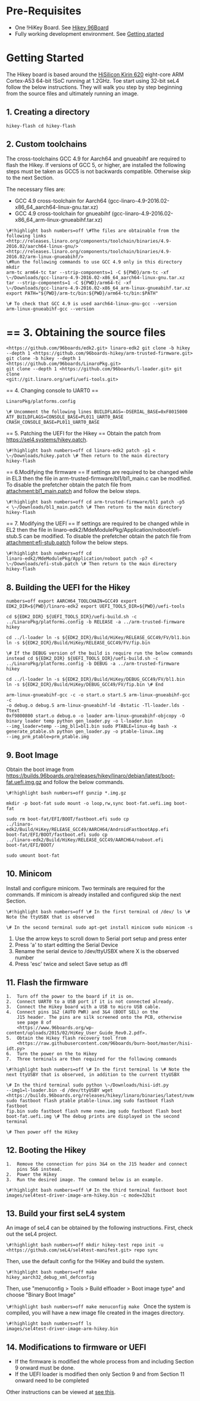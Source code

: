 # Pre-Requisites


- One !HiKey Board. See
        [Hikey 96Board](http://www.96boards.org/products/ce/hikey/)
- Fully working development environment. See
        [Getting started](https://wiki.sel4.systems/Getting%20started)

# Getting Started
 The Hikey board is based around the
[HiSilicon Kirin 620](https://github.com/96boards/documentation/blob/master/hikey/Hi6220V100_Multi-Mode_Application_Processor_Function_Description.pdf) eight-core ARM Cortex-A53 64-bit !SoC running at 1.2GHz.
Toe start using 32-bit seL4 follow the below instructions. They will
walk you step by step beginning from the source files and ultimately
running an image.

## 1. Creating a directory
```\#!highlight bash numbers=off mkdir
hikey-flash cd hikey-flash
```

## 2. Custom toolchains
 The cross-toolchains GCC 4.9 for Aarch64 and
gnueabihf are required to flash the Hikey. If versions of GCC 5, or
higher, are installed the following steps must be taken as GCC5 is not
backwards compatible. Otherwise skip to the next Section.

The necessary files are:

- GCC 4.9 cross-toolchain for
      Aarch64 (gcc-linaro-4.9-2016.02-x86_64_aarch64-linux-gnu.tar.xz)
- GCC 4.9 cross-toolchain for
      gnueabihf (gcc-linaro-4.9-2016.02-x86_64_arm-linux-gnueabihf.tar.xz)
```
\#!highlight bash numbers=off \#The files are obtainable from the
following links
<http://releases.linaro.org/components/toolchain/binaries/4.9-2016.02/aarch64-linux-gnu/>
<http://releases.linaro.org/components/toolchain/binaries/4.9-2016.02/arm-linux-gnueabihf/>
\#Run the following commands to use GCC 4.9 only in this directory mkdir
arm-tc arm64-tc tar --strip-components=1 -C ${PWD}/arm-tc -xf
\~/Downloads/gcc-linaro-4.9-2016.02-x86_64_aarch64-linux-gnu.tar.xz
tar --strip-components=1 -C ${PWD}/arm64-tc -xf
\~/Downloads/gcc-linaro-4.9-2016.02-x86_64_arm-linux-gnueabihf.tar.xz
export PATH="${PWD}/arm-tc/bin:${PWD}/arm64-tc/bin:$PATH"

\# To check that GCC 4.9 is used aarch64-linux-gnu-gcc --version
arm-linux-gnueabihf-gcc --version
```
== 3. Obtaining the source files
==
```\#!highlight bash numbers=off git clone -b hikey --depth 1
<https://github.com/96boards/edk2.git> linaro-edk2 git clone -b hikey
--depth 1 <https://github.com/96boards-hikey/arm-trusted-firmware.git>
git clone -b hikey --depth 1 <https://github.com/96boards/LinaroPkg.git>
git clone --depth 1 <https://github.com/96boards/l-loader.git> git clone
<git://git.linaro.org/uefi/uefi-tools.git>
```
== 4. Changing console to
UART0 ==
```\#!highlight bash numbers=off gedit
LinaroPkg/platforms.config

\# Uncomment the following lines BUILDFLAGS=-DSERIAL_BASE=0xF8015000
ATF_BUILDFLAGS=CONSOLE_BASE=PL011_UART0_BASE
CRASH_CONSOLE_BASE=PL011_UART0_BASE
```
== 5. Patching the UEFI for
the Hikey == Obtain the patch from <https://sel4.systems/hikey.patch>.
```
\#!highlight bash numbers=off cd linaro-edk2 patch -p1 <
\~/Downloads/hikey.patch \# Then return to the main directory
hikey-flash
```
== 6.Modifying the firmware == If settings are required
to be changed while in EL3 then the file in
arm-trusted-firmware/bl1/bl1_main.c can be modified. To disable the
prefetcher obtain the patch file from
[<attachment:bl1_main.patch>](../<attachment:bl1_main.patch>) and follow the below steps.
```
\#!highlight bash numbers=off cd arm-trusted-firmware/bl1 patch -p5
< \~/Downloads/bl1_main.patch \# Then return to the main directory
hikey-flash
```
== 7. Modifying the UEFI == If settings are required to
be changed while in EL2 then the file in
linaro-edk2/MdeModulePkg/Application/noboot/efi-stub.S can be modified.
To disable the prefetcher obtain the patch file from
[<attachment:efi-stub.patch>](../<attachment:efi-stub.patch>) follow the below steps.
```
\#!highlight bash numbers=off cd
linaro-edk2/MdeModulePkg/Application/noboot patch -p7 <
\~/Downloads/efi-stub.patch \# Then return to the main directory
hikey-flash
```

## 8. Building the UEFI for the Hikey
```\#!highlight bash
numbers=off export AARCH64_TOOLCHAIN=GCC49 export
EDK2_DIR=${PWD}/linaro-edk2 export UEFI_TOOLS_DIR=${PWD}/uefi-tools

cd ${EDK2_DIR} ${UEFI_TOOLS_DIR}/uefi-build.sh -c
../LinaroPkg/platforms.config -b RELEASE -a ../arm-trusted-firmware
hikey

cd ../l-loader ln -s ${EDK2_DIR}/Build/HiKey/RELEASE_GCC49/FV/bl1.bin
ln -s ${EDK2_DIR}/Build/HiKey/RELEASE_GCC49/FV/fip.bin

\# If the DEBUG version of the build is require run the below commands
instead cd ${EDK2_DIR} ${UEFI_TOOLS_DIR}/uefi-build.sh -c
../LinaroPkg/platforms.config -b DEBUG -a ../arm-trusted-firmware hikey

cd ../l-loader ln -s ${EDK2_DIR}/Build/HiKey/DEBUG_GCC49/FV/bl1.bin
ln -s ${EDK2_DIR}/Build/HiKey/DEBUG_GCC49/FV/fip.bin \# End

arm-linux-gnueabihf-gcc -c -o start.o start.S arm-linux-gnueabihf-gcc -c
-o debug.o debug.S arm-linux-gnueabihf-ld -Bstatic -Tl-loader.lds -Ttext
0xf9800800 start.o debug.o -o loader arm-linux-gnueabihf-objcopy -O
binary loader temp python gen_loader.py -o l-loader.bin
--img_loader=temp --img_bl1=bl1.bin sudo PTABLE=linux-4g bash -x
generate_ptable.sh python gen_loader.py -o ptable-linux.img
--img_prm_ptable=prm_ptable.img
```

## 9. Boot Image
 Obtain the boot image from
<https://builds.96boards.org/releases/hikey/linaro/debian/latest/boot-fat.uefi.img.gz>
and follow the below commands.
```
\#!highlight bash numbers=off gunzip *.img.gz

mkdir -p boot-fat sudo mount -o loop,rw,sync boot-fat.uefi.img boot-fat

sudo rm boot-fat/EFI/BOOT/fastboot.efi sudo cp
../linaro-edk2/Build/HiKey/RELEASE_GCC49/AARCH64/AndroidFastbootApp.efi
boot-fat/EFI/BOOT/fastboot.efi sudo cp
../linaro-edk2/Build/HiKey/RELEASE_GCC49/AARCH64/noboot.efi
boot-fat/EFI/BOOT/

sudo umount boot-fat
```

## 10. Minicom
 Install and configure minicom. Two terminals are
required for the commands. If minicom is already installed and
configured skip the next Section.
```
\#!highlight bash numbers=off \# In the first terminal cd /dev/ ls \#
Note the ttyUSBX that is observed

\# In the second terminal sudo apt-get install minicom sudo minicom -s
```

  1.  Use the arrow keys to scroll down to Serial port setup and press
      enter
  2.  Press 'a' to start editting the Serial Device
  3.  Rename the serial device to /dev/ttyUSBX where X is the observed
      number
  4.  Press 'esc' twice and select Save setup as dfl

## 11. Flash the firmware


    1.  Turn off the power to the board if it is on.
    2.  Connect UART0 to a USB port if it is not connected already.
    3.  Connect the Hikey board with a USB to micro USB cable.
    4.  Connect pins 1&2 (AUTO PWR) and 3&4 (BOOT SEL) on the
        J15 header. The pins are silk screened onto the PCB, otherwise
        see page 8 of
        <https://www.96boards.org/wp-content/uploads/2015/02/HiKey_User_Guide_Rev0.2.pdf>.
    5.  Obtain the Hikey flash recovery tool from
        <https://raw.githubusercontent.com/96boards/burn-boot/master/hisi-idt.py>
    6.  Turn the power on the to Hikey
    7.  Three terminals are then required for the following commands
```
\#!highlight bash numbers=off \# In the first terminal ls \# Note the
next ttyUSBY that is observed, in addition to the current ttyUSBX

\# In the third terminal sudo python \~/Downloads/hisi-idt.py
--img1=l-loader.bin -d /dev/ttyUSBY wget
<https://builds.96boards.org/releases/hikey/linaro/binaries/latest/nvme.img>
sudo fastboot flash ptable ptable-linux.img sudo fastboot flash fastboot
fip.bin sudo fastboot flash nvme nvme.img sudo fastboot flash boot
boot-fat.uefi.img \# The debug prints are displayed in the second
terminal

\# Then power off the Hikey
```

## 12. Booting the Hikey


    1.  Remove the connection for pins 3&4 on the J15 header and connect
        pins 5&6 instead.
    2.  Power the Hikey
    3.  Run the desired image. The command below is an example.
```
\#!highlight bash numbers=off \# In the third terminal fastboot boot
images/sel4test-driver-image-arm-hikey.bin -c mode=32bit
```

## 13. Build your first seL4 system
 An image of seL4 can be obtained
by the following instructions. First, check out the seL4 project.
```
\#!highlight bash numbers=off mkdir hikey-test repo init -u
<https://github.com/seL4/sel4test-manifest.git> repo sync
```

Then, use the default config for the !HiKey and build the system.
```
\#!highlight bash numbers=off make
hikey_aarch32_debug_xml_defconfig
```
Then, use "menuconfig >
Tools > Build elfloader > Boot image type" and choose "Binary Boot
Image"

`\#!highlight bash numbers=off make menuconfig make ` Once the
system is compiled, you will have a new image file created in the images
directory.
```
\#!highlight bash numbers=off ls
images/sel4test-driver-image-arm-hikey.bin
```

## 14. Modifications to firmware or UEFI


- If the firmware is modified the whole process from and including
      Section 9 onward must be done.
- If the UEFI loader is modified then only Section 9 and from
      Section 11 onward need to be completed

Other instructions can be viewed at
[see this](https://github.com/96boards/documentation/wiki/HiKeyUEFI#run-fastboot-from-uefi).
